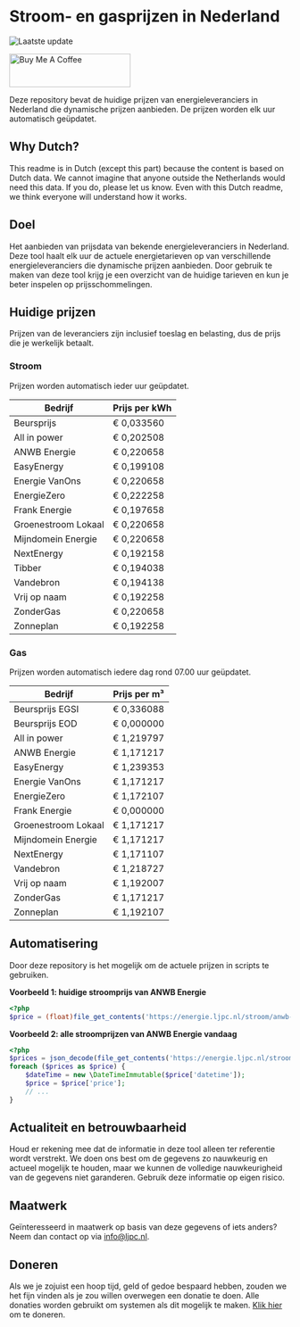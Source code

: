 # Stroom- en gasprijzen in Nederland

![Laatste update](https://img.shields.io/badge/laatste%20update-2024--06--19%2013%3A00%20CET-brightgreen)

<a href="https://www.buymeacoffee.com/Lars-" target="_blank"><img src="https://cdn.buymeacoffee.com/buttons/v2/default-orange.png" alt="Buy Me A Coffee" height="60" style="height: 60px !important;width: 217px !important;" ></a>

Deze repository bevat de huidige prijzen van energieleveranciers in Nederland die dynamische prijzen aanbieden. De prijzen worden elk uur automatisch geüpdatet.

## Why Dutch?

This readme is in Dutch (except this part) because the content is based on Dutch data. We cannot imagine that anyone outside the Netherlands would need this data. If you do, please let us know. Even with this Dutch readme, we think
everyone will understand how it works.

## Doel

Het aanbieden van prijsdata van bekende energieleveranciers in Nederland. Deze tool haalt elk uur de actuele energietarieven op van verschillende energieleveranciers die dynamische prijzen aanbieden. Door gebruik te maken van deze tool
krijg je een overzicht van de huidige tarieven en kun je beter inspelen op prijsschommelingen.

## Huidige prijzen

Prijzen van de leveranciers zijn inclusief toeslag en belasting, dus de prijs die je werkelijk betaalt.

### Stroom

Prijzen worden automatisch ieder uur geüpdatet.

 Bedrijf | Prijs per kWh 
---------|---------------
Beursprijs | € 0,033560
All in power | € 0,202508
ANWB Energie | € 0,220658
EasyEnergy | € 0,199108
Energie VanOns | € 0,220658
EnergieZero | € 0,222258
Frank Energie | € 0,197658
Groenestroom Lokaal | € 0,220658
Mijndomein Energie | € 0,220658
NextEnergy | € 0,192158
Tibber | € 0,194038
Vandebron | € 0,194138
Vrij op naam | € 0,192258
ZonderGas | € 0,220658
Zonneplan | € 0,192258


### Gas

Prijzen worden automatisch iedere dag rond 07.00 uur geüpdatet.

 Bedrijf | Prijs per m³ 
---------|--------------
Beursprijs EGSI | € 0,336088
Beursprijs EOD | € 0,000000
All in power | € 1,219797
ANWB Energie | € 1,171217
EasyEnergy | € 1,239353
Energie VanOns | € 1,171217
EnergieZero | € 1,172107
Frank Energie | € 0,000000
Groenestroom Lokaal | € 1,171217
Mijndomein Energie | € 1,171217
NextEnergy | € 1,171107
Vandebron | € 1,218727
Vrij op naam | € 1,192007
ZonderGas | € 1,171217
Zonneplan | € 1,192107


## Automatisering

Door deze repository is het mogelijk om de actuele prijzen in scripts te gebruiken.

**Voorbeeld 1: huidige stroomprijs van ANWB Energie**

```php
<?php
$price = (float)file_get_contents('https://energie.ljpc.nl/stroom/anwb-energie-nu.txt');

```

**Voorbeeld 2: alle stroomprijzen van ANWB Energie vandaag**

```php
<?php
$prices = json_decode(file_get_contents('https://energie.ljpc.nl/stroom/all-in-power-vandaag.json'),true);
foreach ($prices as $price) {
    $dateTime = new \DateTimeImmutable($price['datetime']);
    $price = $price['price'];
    // ...
}
```

## Actualiteit en betrouwbaarheid

Houd er rekening mee dat de informatie in deze tool alleen ter referentie wordt verstrekt. We doen ons best om de gegevens zo nauwkeurig en actueel mogelijk te houden, maar we kunnen de volledige nauwkeurigheid van de gegevens niet
garanderen. Gebruik deze informatie op eigen risico.

## Maatwerk

Geïnteresseerd in maatwerk op basis van deze gegevens of iets anders? Neem dan contact op
via [info@ljpc.nl](mailto:info@ljpc.nl?subject=Energie%20prijzen).

## Doneren

Als we je zojuist een hoop tijd, geld of gedoe bespaard hebben, zouden we het fijn vinden als je zou willen overwegen een
donatie te doen. Alle donaties worden gebruikt om systemen als dit mogelijk te
maken. [Klik hier](https://www.buymeacoffee.com/Lars-) om te doneren.
